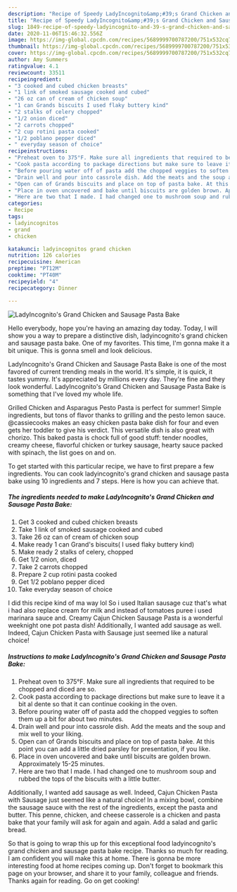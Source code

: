 ```yaml
---
description: "Recipe of Speedy LadyIncognito&amp;#39;s Grand Chicken and Sausage Pasta Bake"
title: "Recipe of Speedy LadyIncognito&amp;#39;s Grand Chicken and Sausage Pasta Bake"
slug: 1849-recipe-of-speedy-ladyincognito-and-39-s-grand-chicken-and-sausage-pasta-bake
date: 2020-11-06T15:46:32.556Z
image: https://img-global.cpcdn.com/recipes/5689999700787200/751x532cq70/ladyincognitos-grand-chicken-and-sausage-pasta-bake-recipe-main-photo.jpg
thumbnail: https://img-global.cpcdn.com/recipes/5689999700787200/751x532cq70/ladyincognitos-grand-chicken-and-sausage-pasta-bake-recipe-main-photo.jpg
cover: https://img-global.cpcdn.com/recipes/5689999700787200/751x532cq70/ladyincognitos-grand-chicken-and-sausage-pasta-bake-recipe-main-photo.jpg
author: Amy Summers
ratingvalue: 4.1
reviewcount: 33511
recipeingredient:
- "3 cooked and cubed chicken breasts"
- "1 link of smoked sausage cooked and cubed"
- "26 oz can of cream of chicken soup"
- "1 can Grands biscuits I used flaky buttery kind"
- "2 stalks of celery chopped"
- "1/2 onion diced"
- "2 carrots chopped"
- "2 cup rotini pasta cooked"
- "1/2 poblano pepper diced"
- " everyday season of choice"
recipeinstructions:
- "Preheat oven to 375°F. Make sure all ingredients that required to be chopped and diced are so."
- "Cook pasta according to package directions but make sure to leave it a bit al dente so that it can continue cooking in the oven."
- "Before pouring water off of pasta add the chopped veggies to soften them up a bit for about two minutes."
- "Drain well and pour into cassrole dish. Add the meats and the soup and mix well to your liking."
- "Open can of Grands biscuits and place on top of pasta bake. At this point you can add a little dried parsley for presentation, if you like."
- "Place in oven uncovered and bake until biscuits are golden brown. Approximately 15-25 minutes."
- "Here are two that I made. I had changed one to mushroom soup and rubbed the tops of the biscuits with a little butter."
categories:
- Recipe
tags:
- ladyincognitos
- grand
- chicken

katakunci: ladyincognitos grand chicken 
nutrition: 126 calories
recipecuisine: American
preptime: "PT12M"
cooktime: "PT40M"
recipeyield: "4"
recipecategory: Dinner

---
```



![LadyIncognito&#39;s Grand Chicken and Sausage Pasta Bake](https://img-global.cpcdn.com/recipes/5689999700787200/751x532cq70/ladyincognitos-grand-chicken-and-sausage-pasta-bake-recipe-main-photo.jpg)

Hello everybody, hope you're having an amazing day today. Today, I will show you a way to prepare a distinctive dish, ladyincognito&#39;s grand chicken and sausage pasta bake. One of my favorites. This time, I'm gonna make it a bit unique. This is gonna smell and look delicious.

LadyIncognito&#39;s Grand Chicken and Sausage Pasta Bake is one of the most favored of current trending meals in the world. It's simple, it is quick, it tastes yummy. It's appreciated by millions every day. They're fine and they look wonderful. LadyIncognito&#39;s Grand Chicken and Sausage Pasta Bake is something that I've loved my whole life.

Grilled Chicken and Asparagus Pesto Pasta is perfect for summer! Simple ingredients, but tons of flavor thanks to grilling and the pesto lemon sauce. @cassiecooks makes an easy chicken pasta bake dish for four and even gets her toddler to give his verdict. This versatile dish is also great with chorizo. This baked pasta is chock full of good stuff: tender noodles, creamy cheese, flavorful chicken or turkey sausage, hearty sauce packed with spinach, the list goes on and on.


To get started with this particular recipe, we have to first prepare a few ingredients. You can cook ladyincognito&#39;s grand chicken and sausage pasta bake using 10 ingredients and 7 steps. Here is how you can achieve that.

<!--inarticleads1-->

##### The ingredients needed to make LadyIncognito&#39;s Grand Chicken and Sausage Pasta Bake:

1. Get 3 cooked and cubed chicken breasts
1. Take 1 link of smoked sausage cooked and cubed
1. Take 26 oz can of cream of chicken soup
1. Make ready 1 can Grand&#39;s biscuits( I used flaky buttery kind)
1. Make ready 2 stalks of celery, chopped
1. Get 1/2 onion, diced
1. Take 2 carrots chopped
1. Prepare 2 cup rotini pasta cooked
1. Get 1/2 poblano pepper diced
1. Take  everyday season of choice


I did this recipe kind of ma way lol So i used Italian sausage cuz that&#39;s what i had also replace cream for milk and instead of tomatoes puree i used marinara sauce and. Creamy Cajun Chicken Sausage Pasta is a wonderful weeknight one pot pasta dish! Additionally, I wanted add sausage as well. Indeed, Cajun Chicken Pasta with Sausage just seemed like a natural choice! 

<!--inarticleads2-->

##### Instructions to make LadyIncognito&#39;s Grand Chicken and Sausage Pasta Bake:

1. Preheat oven to 375°F. Make sure all ingredients that required to be chopped and diced are so.
1. Cook pasta according to package directions but make sure to leave it a bit al dente so that it can continue cooking in the oven.
1. Before pouring water off of pasta add the chopped veggies to soften them up a bit for about two minutes.
1. Drain well and pour into cassrole dish. Add the meats and the soup and mix well to your liking.
1. Open can of Grands biscuits and place on top of pasta bake. At this point you can add a little dried parsley for presentation, if you like.
1. Place in oven uncovered and bake until biscuits are golden brown. Approximately 15-25 minutes.
1. Here are two that I made. I had changed one to mushroom soup and rubbed the tops of the biscuits with a little butter.


Additionally, I wanted add sausage as well. Indeed, Cajun Chicken Pasta with Sausage just seemed like a natural choice! In a mixing bowl, combine the sausage sauce with the rest of the ingredients, except the pasta and butter. This penne, chicken, and cheese casserole is a chicken and pasta bake that your family will ask for again and again. Add a salad and garlic bread. 

So that is going to wrap this up for this exceptional food ladyincognito&#39;s grand chicken and sausage pasta bake recipe. Thanks so much for reading. I am confident you will make this at home. There is gonna be more interesting food at home recipes coming up. Don't forget to bookmark this page on your browser, and share it to your family, colleague and friends. Thanks again for reading. Go on get cooking!
